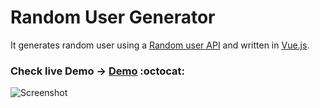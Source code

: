 # Random User Generator

It generates random user using a [Random user API] and written in [Vue.js]. 

### **Check live Demo -> [Demo] :octocat:**

![Screenshot](https://github.com/Drish-xD/Random-user/blob/main/static/Assets/Screenshot.png "Screenshot")

[Random user API]: https://randomuser.me/
[Vue.js]: https://vuejs.org/
[Demo]: https://drish-xd.is-a.dev/Random-user/
